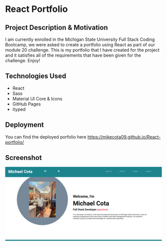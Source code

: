 # React Portfolio

## Project Description & Motivation

I am currently enrolled in the Michigan State University Full Stack Coding Bootcamp, we were asked to create a portfolio using React as part of our module 20 challenge. This is my portfolio that I have created for the project and it satisfies all of the requirements that have been given for the challenge. Enjoy!

## Technologies Used

- React
- Sass
- Material UI Core & Icons
- GitHub Pages
- ityped

## Deployment

You can find the deployed porfolio here https://mikecota09.github.io/React-portfolio/

## Screenshot

![react-portfolio-screenshot](public\images\screencapture-localhost-3000-2022-06-26-12_33_19.png)
